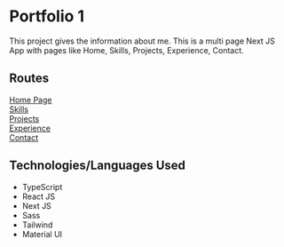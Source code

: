 # Portfolio 1
This project gives the information about me. This is a multi page Next JS App with pages like Home, Skills, Projects, Experience, Contact.

## Routes
[Home Page](http://localhost:3000/home)  
[Skills](http://localhost:3000/home/skills)  
[Projects](http://localhost:3000/home/projects)  
[Experience](http://localhost:3000/home/experience)  
[Contact](http://localhost:3000/home/contact)

## Technologies/Languages Used
- TypeScript
- React JS
- Next JS
- Sass
- Tailwind
- Material UI